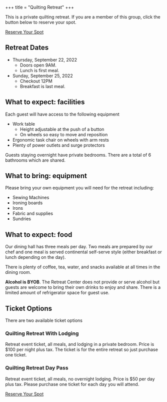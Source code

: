 +++
title = "Quilting Retreat"
+++

This is a private quilting retreat. If you are a member of this group, click the button below to reserve your spot.

<a class="brand-button" href="https://www.eventbee.com/v/quilting-retreat/event?eid=216204845">Reserve Your Spot</a>

## Retreat Dates

* Thursday, September 22, 2022
  * Doors open 9AM.
  * Lunch is first meal.
* Sunday, September 25, 2022
  * Checkout 12PM
  * Breakfast is last meal.

## What to expect: facilities

Each guest will have access to the following equipment

* Work table
  * Height adjustable at the push of a button
  * On wheels so easy to move and reposition
* Ergonomic task chair on wheels with arm rests
* Plenty of power outlets and surge protectors

Guests staying overnight have private bedrooms. There are a total of 6 bathrooms which are shared.

## What to bring: equipment

Please bring your own equipment you will need for the retreat including:

* Sewing Machines
* Ironing boards
* Irons
* Fabric and supplies
* Sundries

## What to expect: food

Our dining hall has three meals per day. Two meals are prepared by our chef and one meal is served continental self-serve style (either breakfast or lunch depending on the day).

There is plenty of coffee, tea, water, and snacks available at all times in the dining room.

**Alcohol is BYOB**. The Retreat Center does not provide or serve alcohol but guests are welcome to bring their own drinks to enjoy and share. There is a limited amount of refrigerator space for guest use.

## Ticket Options

There are two available ticket options

### Quilting Retreat With Lodging

Retreat event ticket, all meals, and lodging in a private bedroom. Price is $100 per night plus tax. The ticket is for the entire retreat so just purchase one ticket.


### Quilting Retreat Day Pass

Retreat event ticket, all meals, no overnight lodging. Price is $50 per day plus tax. Please purchase one ticket for each day you will attend.

<a class="brand-button" href="https://www.eventbee.com/v/quilting-retreat/event?eid=216204845">Reserve Your Spot</a>
